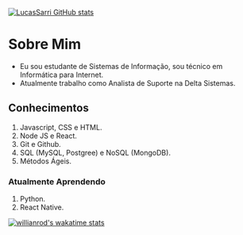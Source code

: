 [![LucasSarri GitHub stats](https://github-readme-stats.vercel.app/api?username=LucasSarri&show_icons=true&theme=github_dark)](https://github.com/LucasSarri/github-readme-stats)

# Sobre Mim
* Eu sou estudante de Sistemas de Informação, sou técnico em Informática para Internet.
* Atualmente trabalho como Analista de Suporte na Delta Sistemas.

## Conhecimentos
1. Javascript, CSS e HTML.
2. Node JS e React.
3. Git e Github.
4. SQL (MySQL, Postgree) e NoSQL (MongoDB).
5. Métodos Ágeis.

### Atualmente Aprendendo
1. Python.
2. React Native.

[![willianrod's wakatime stats](https://github-readme-stats.vercel.app/api/wakatime?username=LucasSarri)](https://github.com/LucasSarri/github-readme-stats)

